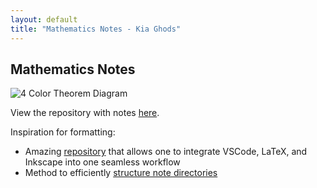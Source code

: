 ```yaml
---
layout: default
title: "Mathematics Notes - Kia Ghods"
---
```


<main>
    <section id="description">
        <h2>Mathematics Notes</h2>
    <img src="{{ '/assets/media/4ColorTheorem.png' | relative_url }}" alt="4 Color Theorem Diagram" class="portfolio-img">
       <p>View the repository with notes <a href="https://github.com/kiaghods/Math-Notes" target="_blank">here</a>.</p>
        <p>Inspiration for formatting:</p>
        <ul>
            <li>Amazing <a href="https://github.com/sleepymalc/VSCode-LaTeX-Inkscape?tab=readme-ov-file#drawing-like-a-pro---with-inkscape" target="_blank">repository</a> that allows one to integrate VSCode, LaTeX, and Inkscape into one seamless workflow</li>
            <li>Method to efficiently <a href="https://castel.dev/post/lecture-notes-3/" target="_blank">structure note directories</a></li>
        </ul>
    </section>
</main>
